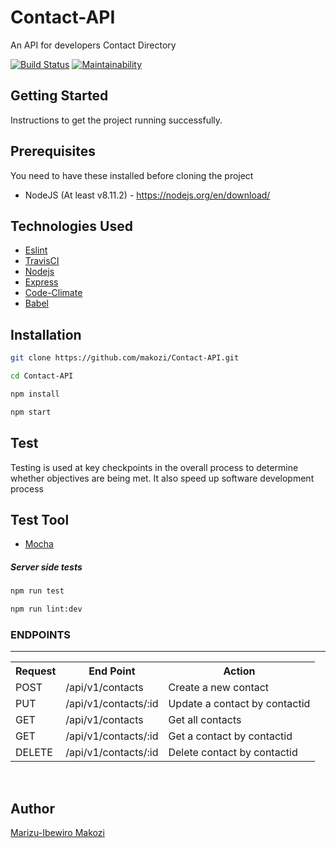 # Contact-API


An API for developers Contact Directory


[![Build Status](https://travis-ci.org/makozi/Contact-API.svg?branch=develop)](https://travis-ci.org/makozi/Contact-API)
[![Maintainability](https://api.codeclimate.com/v1/badges/470a72818d7f1c6f0dbd/maintainability)](https://codeclimate.com/github/makozi/Contact-API/maintainability)





## Getting Started
Instructions to get the project running successfully.

## Prerequisites
You need to have these installed before cloning the project
* NodeJS (At least v8.11.2) - https://nodejs.org/en/download/



## Technologies Used
- [Eslint](https://eslint.org/)
- [TravisCI](https://travis-ci.org/)
- [Nodejs](https://nodejs.org/en/)
- [Express](https://expressjs.com/)
- [Code-Climate](https://codeclimate.com/)
- [Babel](https://babeljs.io/)


## Installation

```bash
git clone https://github.com/makozi/Contact-API.git
```

```bash
cd Contact-API
```

```bash
npm install
```

```bash
npm start
```

## Test

Testing is used at key checkpoints in the overall process to determine whether objectives are being met. It also speed up software development process

## Test Tool
- [Mocha](https://mochajs.org/)


##### Server side tests

```bash
npm run test
```


```bash
npm run lint:dev
```

<h3>ENDPOINTS</h3>
<hr>
<table>
  <tr>
      <th>Request</th>
      <th>End Point</th>
      <th>Action</th>
  </tr>
  <tr>
      <td>POST</td>
      <td>/api/v1/contacts</td>
      <td>Create a new contact</td>
  </tr>
 <tr>
      <td>PUT</td>
      <td>/api/v1/contacts/:id</td>
      <td>Update a contact by contactid</td>
  </tr>
  <tr>
      <td>GET</td>
      <td>/api/v1/contacts</td>
      <td>Get all contacts</td>
  </tr>
  <tr>
        <td>GET</td>
        <td>/api/v1/contacts/:id</td>
        <td>Get a contact by contactid</td>
  </tr>
  <tr>
        <td>DELETE</td>
        <td>/api/v1/contacts/:id</td>
        <td>Delete contact by contactid</td>
  </tr>

   
  
  

</table>
<br>

## Author
[Marizu-Ibewiro Makozi](https://makozi.netlify.com)

